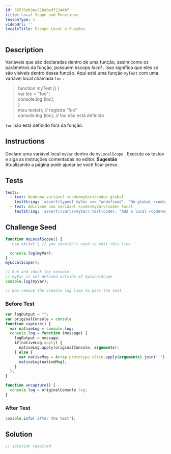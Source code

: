 ```yaml
---
id: 56533eb9ac21ba0edf2244bf
title: Local Scope and Functions
lessonType: 1
videoUrl: ''
localeTitle: Escopo Local e Funções
---
```


## Description
<section id="description"> Variáveis ​​que são declaradas dentro de uma função, assim como os parâmetros da função, possuem escopo <dfn>local</dfn> . Isso significa que eles só são visíveis dentro dessa função. Aqui está uma função <code>myTest</code> com uma variável local chamada <code>loc</code> . <blockquote> function myTest () { <br> var loc = &quot;foo&quot;; <br> console.log (loc); <br> } <br> meu teste(); // registra &quot;foo&quot; <br> console.log (loc); // loc não está definido </blockquote> <code>loc</code> não está definido fora da função. </section>

## Instructions
<section id="instructions"> Declare uma variável local <code>myVar</code> dentro de <code>myLocalScope</code> . Execute os testes e siga as instruções comentadas no editor. <strong>Sugestão</strong> <br> Atualizando a página pode ajudar se você ficar preso. </section>

## Tests
<section id='tests'>

```yml
tests:
  - text: Nenhuma variável <code>myVar</code> global
    testString: 'assert(typeof myVar === "undefined", "No global <code>myVar</code> variable");'
  - text: Adicione uma variável <code>myVar</code> local
    testString: 'assert(/var\s+myVar/.test(code), "Add a local <code>myVar</code> variable");'

```

</section>

## Challenge Seed
<section id='challengeSeed'>

<div id='js-seed'>

```js
function myLocalScope() {
  'use strict'; // you shouldn't need to edit this line

  console.log(myVar);
}
myLocalScope();

// Run and check the console
// myVar is not defined outside of myLocalScope
console.log(myVar);

// Now remove the console log line to pass the test

```

</div>

### Before Test
<div id='js-setup'>

```js
var logOutput = "";
var originalConsole = console
function capture() {
  var nativeLog = console.log;
  console.log = function (message) {
    logOutput = message;
    if(nativeLog.apply) {
      nativeLog.apply(originalConsole, arguments);
    } else {
      var nativeMsg = Array.prototype.slice.apply(arguments).join(' ');
      nativeLog(nativeMsg);
    }
  };
}

function uncapture() {
  console.log = originalConsole.log;
}

```

</div>

### After Test
<div id='js-teardown'>

```js
console.info('after the test');
```

</div>

</section>

## Solution
<section id='solution'>

```js
// solution required
```
</section>
